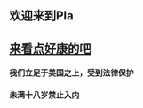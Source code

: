## 欢迎来到Pla
## [来看点好康的吧](view/index2.md)                                                                                                                                                                                                                                                                                                                                                                                                                    
#### 我们立足于美国之上，受到法律保护

#### 未满十八岁禁止入内
